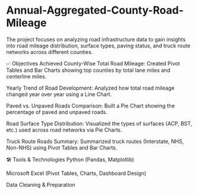 # Annual-Aggregated-County-Road-Mileage
The project focuses on analyzing road infrastructure data to gain insights into road mileage distribution, surface types, paving status, and truck route networks across different counties.

✅ Objectives Achieved
County-Wise Total Road Mileage:
Created Pivot Tables and Bar Charts showing top counties by total lane miles and centerline miles.

Yearly Trend of Road Development:
Analyzed how total road mileage changed year over year using a Line Chart.

Paved vs. Unpaved Roads Comparison:
Built a Pie Chart showing the percentage of paved and unpaved roads.

Road Surface Type Distribution:
Visualized the types of surfaces (ACP, BST, etc.) used across road networks via Pie Charts.

Truck Route Roads Summary:
Summarized truck routes (Interstate, NHS, Non-NHS) using Pivot Tables and Bar Charts.

🛠️ Tools & Technologies
Python (Pandas, Matplotlib)

Microsoft Excel (Pivot Tables, Charts, Dashboard Design)

Data Cleaning & Preparation
